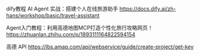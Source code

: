 dify教程  AI Agent 实战：搭建个人在线旅游助手
https://docs.dify.ai/zh-hans/workshop/basic/travel-assistant

Agent入门教程：利用高德地图MCP打造个性化旅行攻略网页！
https://zhuanlan.zhihu.com/p/1893111164822594154



高德 API
https://lbs.amap.com/api/webservice/guide/create-project/get-key


